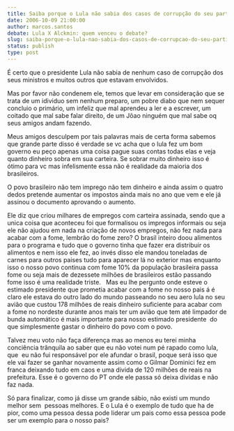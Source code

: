 ```yaml
---
title: Saiba porque o Lula não sabia dos casos de corrupção do seu partido
date: 2006-10-09 21:00:00
author: marcos.santos
debate: Lula X Alckmin: quem venceu o debate?
slug: saiba-porque-o-lula-nao-sabia-dos-casos-de-corrupcao-do-seu-partido
status: publish 
type: post
---
```


É certo que o presidente Lula não sabia de nenhum caso de corrupção dos seus ministros e muitos outros que estavam envolvidos.


Mas por favor não condenem ele, temos que levar em consideração que se trata de um idividuo sem nenhum preparo, um pobre diabo que nem sequer concluio o primário, um infeliz que mal aprendeu a ler e a escrever, um coitado que mal sabe falar direito, de um Jõao ninguém que mal sabe oq seus amigos andam fazendo. 


Meus amigos desculpem por tais palavras mais de certa forma sabemos que grande parte disso é verdade se vc acha que o lula fez um bom governo eu peço apenas uma coisa pague suas contas todas elas e veja quanto dinheiro sobra em sua carteira. Se sobrar muito dinheiro isso é ótimo para vc mas infelismente essa não é realidade da maioria dos brasileiros.


O povo brasileiro não tem imprego não tem dinheiro e ainda assim o quatro dedos pretende aumentar os impostos ainda mais no ano que vem e ele já assinou o documento aprovando o aumento.


Ele diz que criou milhares de empregos com carteira assinada, sendo que a unica coisa que aconteceu foi que formalisou os impregos informais ou seja ele não ajudou em nada na criação de novos empregos, não fez nada para acabar com a fome, lembrão do fome zero? O brasil inteiro doou alimentos para o programa e tudo que o governo tinha que fazer era distribuir os alimentos e nem isso ele fez, ao invés disso ele mandou toneladas de carnes para outros paises tudo para aparecer lá no exterior mas enquanto isso o nosso povo continua com fome 10% da população brasileira passa fome ou seja mais de dezessete milhões de brasileiros estão passando fome isso é uma realidade triste.   Mas eu lhe pergunto onde esteve o estimado presidente que prometia acabar com a fome no nosso pais á é claro ele estava do outro lado do mundo passeando no seu aero lula no seu avião que custou 178 milhões de reais dinheiro suficiente para acabar com a fome no nordeste durante anos mais ter um avião que tem até limpador de bunda automático é mais importante para nosso estimado presidente  do que simplesmente gastar o dinheiro do povo com o povo.


Talvez meu voto não faça diferença mas ao menos eu terei minha conciência trânquila ao saber que eu não votei num pé rapado como lula, que  eu não fui responsável por ele afundar o brasil, poque será isso que ele vai fazer se ganhar novamente assim como o Gilmar Dominici fez em franca deixando tudo em caos e uma divida de 120 milhões de reais na prefeitura. Esse é o governo do PT onde ele passa só deixa dividas e não faz nada.    


Só para finalizar, como já disse um grande sábio, não existi um mundo melhor sem  pessoas melhores. E o Lula é o exemplo de tudo que ha de pior, como uma pessoa dessa pode liderar um pais como essa pessoa pode ser um exemplo para o nosso pais?


 


 


 


